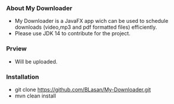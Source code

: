 ### About My Downloader

- My Downloader is a JavaFX app wich can be used to schedule downloads (video,mp3 and pdf formatted files) efficiently.
- Please use JDK 14 to contribute for the project.


### Prview

- Will be uploaded.

### Installation

- git clone https://github.com/BLasan/My-Downloader.git
- mvn clean install
